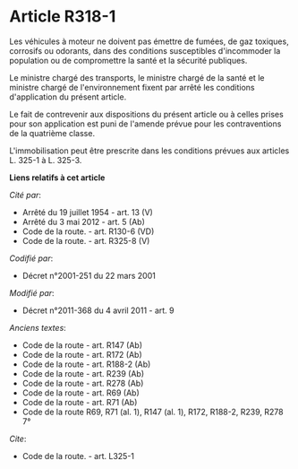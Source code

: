 # Article R318-1

Les véhicules à moteur ne doivent pas émettre de fumées, de gaz toxiques, corrosifs ou odorants, dans des conditions
susceptibles d'incommoder la population ou de compromettre la santé et la sécurité publiques. 

Le ministre chargé des transports, le ministre chargé de la santé et le ministre chargé de l'environnement fixent par arrêté
les conditions d'application du présent article. 

Le fait de contrevenir aux dispositions du présent article ou à celles prises pour son application est puni de l'amende
prévue pour les contraventions de la quatrième classe.

L'immobilisation peut être prescrite dans les conditions prévues aux articles L. 325-1 à L. 325-3.

**Liens relatifs à cet article**

_Cité par_:

  - Arrêté du 19 juillet 1954 - art. 13 (V)
  - Arrêté du 3 mai 2012 - art. 5 (Ab)
  - Code de la route. - art. R130-6 (VD)
  - Code de la route. - art. R325-8 (V)

_Codifié par_:

  - Décret n°2001-251 du 22 mars 2001

_Modifié par_:

  - Décret n°2011-368 du 4 avril 2011 - art. 9

_Anciens textes_:

  - Code de la route - art. R147 (Ab)
  - Code de la route - art. R172 (Ab)
  - Code de la route - art. R188-2 (Ab)
  - Code de la route - art. R239 (Ab)
  - Code de la route - art. R278 (Ab)
  - Code de la route - art. R69 (Ab)
  - Code de la route - art. R71 (Ab)
  - Code de la route R69, R71 (al. 1), R147 (al. 1), R172, R188-2, R239, R278 7°

_Cite_:

  - Code de la route. - art. L325-1
